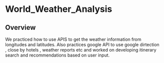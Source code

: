 # World_Weather_Analysis
## Overview
We practiced how to use APIS to get the weather information from longitudes and latitudes. 
Also practices google API to use google dirtection , close by hotels , weather reports etc and worked on developing itinerary  search and recommendations based on user input.
